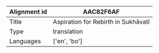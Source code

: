 |Alignment id | AAC82F6AF
| --- | --- 
|Title | Aspiration for Rebirth in Sukhāvatī 
|Type | translation
|Languages | ['en', 'bo']